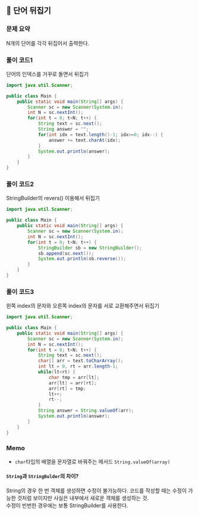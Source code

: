 ## 🌱 단어 뒤집기

### 문제 요약

N개의 단어를 각각 뒤집어서 출력한다.

### 풀이 코드1

단어의 인덱스를 거꾸로 돌면서 뒤집기

```java
import java.util.Scanner;

public class Main {
	public static void main(String[] args) {
		Scanner sc = new Scanner(System.in);
		int N = sc.nextInt();
		for(int t = 0; t<N; t++) {
			String text = sc.next();
			String answer = "";
			for(int idx = text.length()-1; idx>=0; idx--) {
				answer += text.charAt(idx);
			}
			System.out.println(answer);
		}
	}
}
```

### 풀이 코드2

StringBuilder의 revers() 이용해서 뒤집기

```java
import java.util.Scanner;

public class Main {
	public static void main(String[] args) {
		Scanner sc = new Scanner(System.in);
		int N = sc.nextInt();
		for(int t = 0; t<N; t++) {
			StringBuilder sb = new StringBuilder();
			sb.append(sc.next());
			System.out.println(sb.reverse());
		}
	}
}
```

### 풀이 코드3

왼쪽 index의 문자와 오른쪽 index의 문자를 서로 교환해주면서 뒤집기

```java
import java.util.Scanner;

public class Main {
	public static void main(String[] args) {
		Scanner sc = new Scanner(System.in);
		int N = sc.nextInt();
		for(int t = 0; t<N; t++) {
			String text = sc.next();
			char[] arr = text.toCharArray();
			int lt = 0, rt = arr.length-1;
			while(lt<rt) {
				char tmp = arr[lt];
				arr[lt] = arr[rt];
				arr[rt] = tmp;
				lt++;
				rt--;
			}
			String answer = String.valueOf(arr);
			System.out.println(answer);
		}
	}
}
```

### Memo

- `char`타입의 배열을 문자열로 바꿔주는 메서드 `String.valueOf(array)`

#### `String`과 `StringBulder`의 차이?

String의 경우 한 번 객체를 생성하면 수정이 불가능하다. 코드를 작성할 때는 수정이 가능한 것처럼 보이지만 사실은 내부에서 새로운 객체를 생성하는 것.  
수정이 빈번한 경우에는 보통 StringBuilder를 사용한다.
